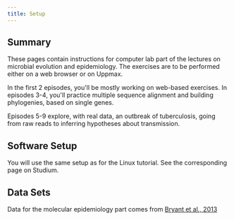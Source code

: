```yaml
---
title: Setup
---
```


## Summary

These pages contain instructions for computer lab part of the lectures on microbial evolution and epidemiology. The exercises are to be performed either on a web browser or on Uppmax.

In the first 2 episodes, you'll be mostly working on web-based exercises. In episodes 3-4, you'll practice multiple sequence alignment and building phylogenies, based on single genes. 

Episodes 5-9 explore, with real data, an outbreak of tuberculosis, going from raw reads to inferring hypotheses about transmission. 

## Software Setup

You will use the same setup as for the Linux tutorial. See the corresponding page on Studium. 

## Data Sets

Data for the molecular epidemiology part comes from [Bryant et al., 2013](https://bmcinfectdis.biomedcentral.com/articles/10.1186/1471-2334-13-110)


